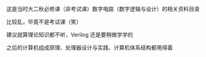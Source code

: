 这是当时大二秋必修课（非考试课）数字电路（数字逻辑与设计）的相关资料目录

比较乱，毕竟不是考试课（笑）

建议就算理论知识都不听，Verilog 还是要稍微学学的

之后的计算机组成原理、处理器设计与实践、计算机体系结构都用得着
